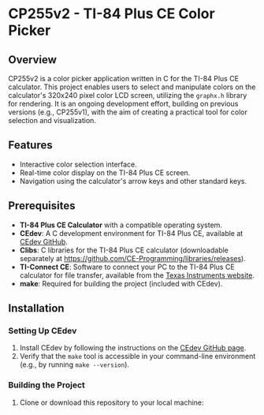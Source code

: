# CP255v2 - TI-84 Plus CE Color Picker

## Overview
CP255v2 is a color picker application written in C for the TI-84 Plus CE calculator. This project enables users to select and manipulate colors on the calculator's 320x240 pixel color LCD screen, utilizing the `graphx.h` library for rendering. It is an ongoing development effort, building on previous versions (e.g., CP255v1), with the aim of creating a practical tool for color selection and visualization.

## Features
- Interactive color selection interface.
- Real-time color display on the TI-84 Plus CE screen.
- Navigation using the calculator's arrow keys and other standard keys.

## Prerequisites
- **TI-84 Plus CE Calculator** with a compatible operating system.
- **CEdev**: A C development environment for TI-84 Plus CE, available at [CEdev GitHub](https://ce-programming.github.io/toolchain/static/getting-started.html).
- **Clibs**: C libraries for the TI-84 Plus CE calculator (downloadable separately at https://github.com/CE-Programming/libraries/releases).
- **TI-Connect CE**: Software to connect your PC to the TI-84 Plus CE calculator for file transfer, available from the [Texas Instruments website](https://education.ti.com/en/products/computer-software/ti-connect-ce-sw).
- **make**: Required for building the project (included with CEdev).

## Installation

### Setting Up CEdev
1. Install CEdev by following the instructions on the [CEdev GitHub page](https://ce-programming.github.io/toolchain/static/getting-started.html).
2. Verify that the `make` tool is accessible in your command-line environment (e.g., by running `make --version`).

### Building the Project
1. Clone or download this repository to your local machine: